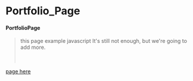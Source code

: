 # Portfolio_Page
####  PortfolioPage
>
>
>
> this page example javascript 
> It's still not enough, but we're going to add more.
> 
>　

<a href="https://suzinroh.github.io/Page/index.html"> page here</a>
